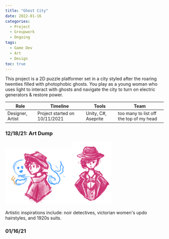 ```yaml
---
title: "Ghost City"
date: 2022-01-16
categories: 
  - Project
  - Groupwork
  - Ongoing
tags:
  - Game Dev
  - Art
  - Design
toc: true
---
```



This project is a 2D puzzle platformer set in a city styled after the roaring twenties filled with photophobic ghosts. You play as a young woman who uses light to interact with ghosts and navigate the city to turn on electric generators & restore power.

Role      | Timeline | Tools  |  Team   |
| --------  | -------- | ------ | ------- |
| Designer, Artist | Project started on 10/11/2021 | Unity, C#, Aseprite| too many to list off the top of my head      |


### 12/18/21: Art Dump
<img src="ghostkey.png"><img src="charabust.png" height = 200>
					
Artistic inspirations include: noir detectives, victorian women's updo hairstyles, and 1920s suits. 

### 01/16/21
